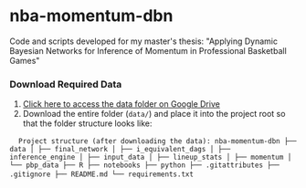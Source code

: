 # nba-momentum-dbn
Code and scripts developed for my master's thesis: "Applying Dynamic Bayesian Networks for Inference of Momentum in Professional Basketball Games"

### Download Required Data

1. [Click here to access the data folder on Google Drive](https://drive.google.com/drive/folders/10QGmpQVEpHkHWfFGr107hnpJRSyQ0dJO?usp=sharing)
2. Download the entire folder (`data/`) and place it into the project root so that the folder structure looks like:

<pre> <code> Project structure (after downloading the data): nba-momentum-dbn ├── data │ ├── final_network │ ├── i_equivalent_dags │ ├── inference_engine │ ├── input_data │ ├── lineup_stats │ ├── momentum │ └── pbp_data ├── R ├── notebooks ├── python ├── .gitattributes ├── .gitignore ├── README.md └── requirements.txt </code> </pre>
